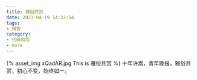 ```yaml
---
title: 雅俗共赏
date: 2023-04-19 14:22:54
tags:
- 博客
category:
- 代码和我
- more
---
```

{% asset_img xQadAR.jpg This is 雅俗共赏 %}
十年许嵩，青年晚报，雅俗共赏，初心不变，始终如一。